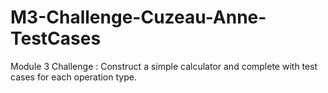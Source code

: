 # M3-Challenge-Cuzeau-Anne-TestCases
Module 3 Challenge : Construct a simple calculator and complete with test cases for each operation type.
